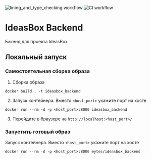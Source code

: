 ![lining_and_type_checking workflow](https://github.com/eytes/IdeaBox_backend/actions/workflows/lining_and_type_checking.yml/badge.svg) ![CI workflow](https://github.com/eytes/IdeaBox_backend/actions/workflows/CI.yml/badge.svg)

# IdeasBox Backend

Бэкенд для проекта IdeasBox

## Локальный запуск

### Самостоятельная сборка образа

1. Сборка образа

```commandline
docker build . -t ideasbox_backend
```

2. Запуск контейнера. Вместо `<host_port>` укажите порт на хосте

```commandline
docker run --rm -d -p <host_port>:8000 ideasbox_backend
```

3. Перейдите в браузере на `http://localhost:<host_port>/`

### Запустить готовый образ

Запуск контейнера. Вместо `<host_port>` укажите порт на хосте

```commandline
docker run --rm -d -p <host_port>:8000 eytes/ideasbox_backend
```